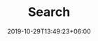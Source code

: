 ---
title: "Search"
date: 2019-10-29T13:49:23+06:00
draft: false

# meta description
description: "this is meta description"
---